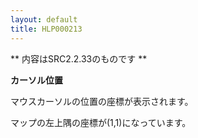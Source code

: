```yaml
---
layout: default
title: HLP000213
---
```

** 内容はSRC2.2.33のものです **

**カーソル位置**

マウスカーソルの位置の座標が表示されます。

マップの左上隅の座標が(1,1)になっています。
